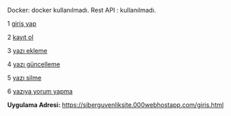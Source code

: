 Docker: docker kullanılmadı.
Rest API : kullanılmadı.


1 [giriş yap](girisyap.md)  

2 [kayıt ol](kayitol.md) 

3 [yazı ekleme](yaziekleme.md)

4 [yazı güncelleme](yazigüncelleme.md)

5 [yazı silme](yazisilme.md)

6 [yazıya yorum yapma](yaziyayorumyapma.md)

**Uygulama Adresi:** https://siberguvenliksite.000webhostapp.com/giris.html
